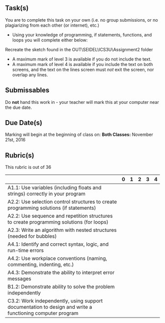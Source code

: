 
Task(s)
-------
You are to complete this task on your own (i.e. no group submissions, or no plagiarizing from each other (or internet), etc.)
* Using your knowledge of programming, if statements, functions, and loops you will complete either below:

Recreate the sketch found in the OUT\SEIDEL\ICS3U\Assignment2 folder
* A maximum mark of level 3 is available if you do not include the text.
* A maximum mark of level 4 is available if you include the text on both screens, and the text on the lines screen must *not* exit the screen, nor overlap any lines.



Submissables
------------
Do **not** hand this work in - your teacher will mark this at your computer near the due date.


Due Date(s)
----------
Marking will begin at the beginning of class on:
**Both Classes:** November 21st, 2016


Rubric(s)
---------
This rubric is out of 36

|                                          | 0    | 1    | 2    | 3    | 4    |
| ---------------------------------------- | ---- | ---- | ---- | ---- | ---- |
| A1.1: Use variables (including floats and strings) correctly in your program |      |      |      |      |      |
| A2.2: Use selection control structures to create programming solutions (if statements) |      |      |      |      |      |
| A2.2: Use sequence and repetition structures to create programming solutions (for loops) |      |      |      |      |      |
| A2.3: Write an algorithm with nested structures (needed for bubbles) |      |      |      |      |      |
| A4.1: Identify and correct syntax, logic, and run-time errors |      |      |      |      |      |
| A4.2: Use workplace conventions (naming, commenting, indenting, etc.) |      |      |      |      |      |
| A4.3: Demonstrate the ability to interpret error messages |      |      |      |      |      |
| B1.2: Demonstrate ability to solve the problem independently |      |      |      |      |      |
| C3.2: Work independently, using support documentation to design and write a functioning computer program |      |      |      |      |      |
